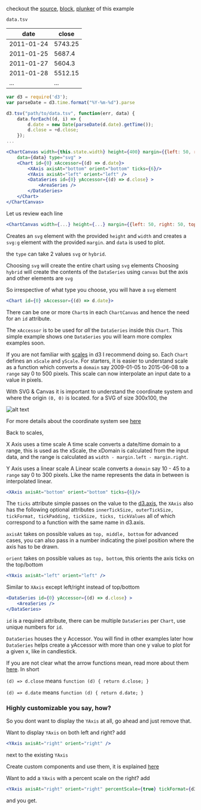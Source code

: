 checkout the [source](https://gist.github.com/rrag/b9658ffa431f1ffb8d6b), [block](http://bl.ocks.org/rrag/b9658ffa431f1ffb8d6b), [plunker](http://plnkr.co/edit/gist:b9658ffa431f1ffb8d6b?p=preview) of this example

`data.tsv`

date       | close
---------- | -------
2011-01-24 | 5743.25
2011-01-25 | 5687.4
2011-01-27 | 5604.3
2011-01-28 | 5512.15
... | ...


```js
var d3 = require('d3');
var parseDate = d3.time.format("%Y-%m-%d").parse

d3.tsv("path/to/data.tsv", function(err, data) {
	data.forEach((d, i) => {
		d.date = new Date(parseDate(d.date).getTime());
		d.close = +d.close;
	});
...
```


```jsx
<ChartCanvas width={this.state.width} height={400} margin={{left: 50, right: 50, top:10, bottom: 30}}
	data={data} type="svg" >
	<Chart id={0} xAccessor={(d) => d.date}>
		<XAxis axisAt="bottom" orient="bottom" ticks={6}/>
		<YAxis axisAt="left" orient="left" />
		<DataSeries id={0} yAccessor={(d) => d.close} >
			<AreaSeries />
		</DataSeries>
	</Chart>
</ChartCanvas>
```

Let us review each line

```jsx
<ChartCanvas width={...} height={...} margin={{left: 50, right: 50, top:10, bottom: 30}} data={data} type="svg" >
```

Creates an `svg` element with the provided `height` and `width` and creates a `svg:g` element with the provided `margin`. and `data` is used to plot.

the `type` can take 2 values `svg` or `hybrid`.

Choosing `svg` will create the entire chart using `svg` elements
Choosing `hybrid` will create the contents of the `DataSeries` using `canvas` but the axis and other elements are `svg`

So irrespective of what type you choose, you will have a `svg` element

```jsx
<Chart id={0} xAccessor={(d) => d.date}>
```

There can be one or more `Chart`s in each `ChartCanvas` and hence the need for an `id` attribute.

The `xAccessor` is to be used for *all* the `DataSeries` inside this `Chart`. This simple example shows one `DataSeries` you will learn more complex examples soon.

If you are not familiar with [scales](https://github.com/mbostock/d3/wiki/Scales) in d3 I recommend doing so. Each `Chart` defines an `xScale` and `yScale`. For starters, it is easier to understand scale as a function which converts a `domain` say 2009-01-05 to 2015-06-08 to a `range` say 0 to 500 pixels. This scale can now interpolate an input date to a value in pixels.

With SVG & Canvas it is important to understand the coordinate system and where the origin `(0, 0)` is located. for a SVG of size 300x100, the 

![alt text](http://www.w3.org/TR/SVG/images/coords/InitialCoords.png "SVG/Canvas coordinate system")

For more details about the coordinate system see [here](http://www.w3.org/TR/SVG/coords.jsx)

Back to scales,

X Axis uses a time scale
A time scale converts a date/time domain to a range, this is used as the xScale, the xDomain is calculated from the input data, and the range is calculated as `width - margin.left - margin.right`.

Y Axis uses a linear scale
A Linear scale converts a `domain` say 10 - 45 to a `range` say 0 to 300 pixels. Like the name represents the data in between is interpolated linear.

```jsx
<XAxis axisAt="bottom" orient="bottom" ticks={6}/>
```
The `ticks` attribute simple passes on the value to the [d3.axis](https://github.com/mbostock/d3/wiki/SVG-Axes#ticks), the `XAxis` also has the following optional attributes `innerTickSize, outerTickSize, tickFormat, tickPadding, tickSize, ticks, tickValues` all of which correspond to a function with the same name in d3.axis.

`axisAt` takes on possible values as `top, middle, bottom` for advanced cases, you can also pass in a number indicating the pixel position where the axis has to be drawn.

`orient` takes on possible values as `top, bottom`, this orients the axis ticks on the top/bottom


```jsx
<YAxis axisAt="left" orient="left" />
```
Similar to `XAxis` except left/right instead of top/bottom


```jsx
<DataSeries id={0} yAccessor={(d) => d.close} >
	<AreaSeries />
</DataSeries>
```

`id` is a required attribute, there can be multiple `DataSeries` per `Chart`, use unique numbers for `id`.

`DataSeries` houses the y Accessor. You will find in other examples later how `DataSeries` helps create a yAccessor with more than one y value to plot for a given x, like in candlestick.

If you are not clear what the arrow functions mean, read more about them [here](https://developer.mozilla.org/en-US/docs/Web/JavaScript/Reference/Functions/Arrow_functions). In short

`(d) => d.close` means `function (d) { return d.close; }`

`(d) => d.date` means `function (d) { return d.date; }`

### Highly customizable you say, how?

So you dont want to display the `YAxis` at all, go ahead and just remove that.

Want to display `YAxis` on both left and right? add 

```jsx
<YAxis axisAt="right" orient="right" />
```
next to the existing `YAxis`

Create custom components and use them, it is explained [here](http://add.link.here)

Want to add a `YAxis` with a percent scale on the right? add
```jsx
<YAxis axisAt="right" orient="right" percentScale={true} tickFormat={d3.format(".0%")}/>
```
and you get.